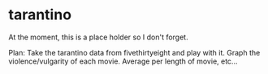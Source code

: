# tarantino
At the moment, this is a place holder so I don't forget.

Plan: 
Take the tarantino data from fivethirtyeight and play with it. Graph the violence/vulgarity of each movie. Average per length of movie, etc...
